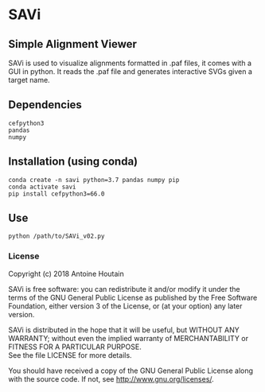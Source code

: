 # SAVi
## Simple Alignment Viewer

SAVi is used to visualize alignments formatted in .paf files, it comes with a GUI in python. It reads the .paf file and generates interactive SVGs given a target name.

## Dependencies
```
cefpython3
pandas
numpy
```

## Installation (using conda)
```
conda create -n savi python=3.7 pandas numpy pip
conda activate savi
pip install cefpython3=66.0
```
## Use
```
python /path/to/SAVi_v02.py
```

### License

Copyright (c) 2018 Antoine Houtain

SAVi is free software: you can redistribute it and/or modify
it under the terms of the GNU General Public License as published by
the Free Software Foundation, either version 3 of the License, or
(at your option) any later version.

SAVi is distributed in the hope that it will be useful,
but WITHOUT ANY WARRANTY; without even the implied warranty of
MERCHANTABILITY or FITNESS FOR A PARTICULAR PURPOSE.  
See the file LICENSE for more details.

You should have received a copy of the GNU General Public License
along with the source code.  If not, see <http://www.gnu.org/licenses/>.
